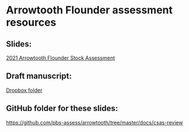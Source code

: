 # Arrowtooth Flounder assessment resources

## Slides:

[2021 Arrowtooth Flounder Stock Assessment](https://pbs-assess.github.io/arrowtooth/csas-review/assessment-main.html)


## Draft manuscript:

[Dropbox folder](https://www.dropbox.com/s/h8jtykjyt4lyvxe/RPR_ArrowtoothSA_%2819-20Oct2022%29_Working_Paper_FOR_DISTRIBUTION_27Sep2022.pdf?dl=0)

## GitHub folder for these slides:

<https://github.com/pbs-assess/arrowtooth/tree/master/docs/csas-review>
